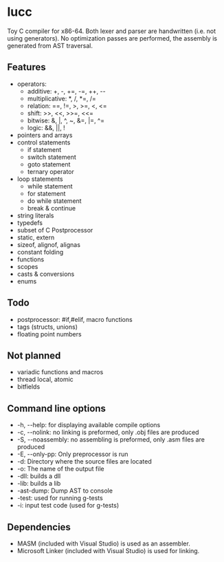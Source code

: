 # lucc
Toy C compiler for x86-64. Both lexer and parser are handwritten (i.e. not using generators).
No optimization passes are performed, the assembly is generated from AST traversal. 

## Features
  * operators:
    - additive: +, -, +=, -=, ++, --
    - multiplicative: *, /, *=, /=
    - relation: ==, !=, >, >=, <, <=
    - shift: >>, <<, >>=, <<=
    - bitwise: &, |, ^, ~, &=, |=, ^=
    - logic: &&, ||, !
  * pointers and arrays
  * control statements
    - if statement
    - switch statement
    - goto statement
    - ternary operator
  * loop statements 
    - while statement
    - for statement
    - do while statement
    - break & continue
  * string literals
  * typedefs
  * subset of C Postprocessor
  * static, extern
  * sizeof, alignof, alignas
  * constant folding
  * functions
  * scopes
  * casts & conversions
  * enums

## Todo
  * postprocessor: #if,#elif, macro functions
  * tags (structs, unions)
  * floating point numbers
 
## Not planned
  * variadic functions and macros
  * thread local, atomic
  * bitfields

## Command line options
  * -h, --help: for displaying available compile options
  * -c, --nolink: no linking is preformed, only .obj files are produced
  * -S, --noassembly: no assembling is preformed, only .asm files are produced
  * -E, --only-pp: Only preprocessor is run
  * -d: Directory where the source files are located
  * -o: The name of the output file
  * -dll: builds a dll
  *	-lib: builds a lib
  * -ast-dump: Dump AST to console
  * -test: used for running g-tests
  * -i: input test code (used for g-tests)

## Dependencies
  * MASM (included with Visual Studio) is used as an assembler.
  * Microsoft Linker (included with Visual Studio) is used for linking.